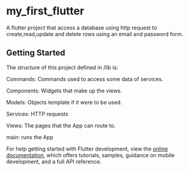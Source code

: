 # my_first_flutter

A flutter project that access a database using http request to create,read,update and delete rows using an email and password form.

## Getting Started

The structure of this project defined in /lib is:
  
  Commands: Commands used to access some data of services. 
  
  Components: Widgets that make up the views.
  
  Models: Objects template if it were to be used.
  
  Services: HTTP requests 
  
  Views: The pages that the App can route to.
  
  main: runs the App


For help getting started with Flutter development, view the
[online documentation](https://docs.flutter.dev/), which offers tutorials,
samples, guidance on mobile development, and a full API reference.
